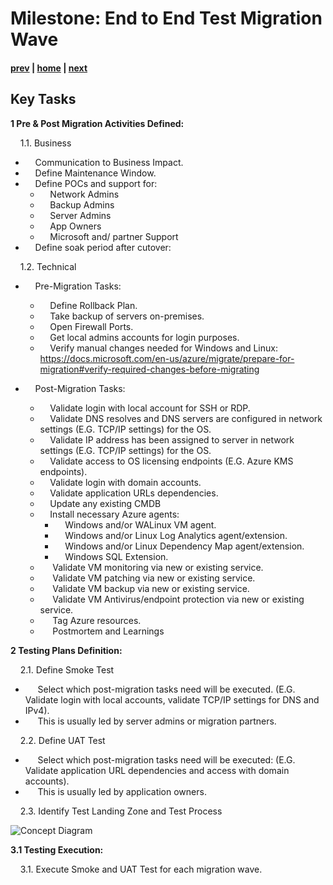 
# Milestone: End to End Test Migration Wave

#### [prev](./replication.md) | [home](./welcome.md)  | [next](./migration.md)

## Key Tasks

**1 Pre & Post  Migration Activities Defined:** 

&nbsp;&nbsp;&nbsp;&nbsp;1.1\. Business
- &nbsp;&nbsp;&nbsp;&nbsp;Communication to Business Impact.
- &nbsp;&nbsp;&nbsp;&nbsp;Define Maintenance Window.
- &nbsp;&nbsp;&nbsp;&nbsp;Define POCs and support for:
    - &nbsp;&nbsp;&nbsp;&nbsp;Network Admins
    - &nbsp;&nbsp;&nbsp;&nbsp;Backup Admins
    - &nbsp;&nbsp;&nbsp;&nbsp;Server Admins
    - &nbsp;&nbsp;&nbsp;&nbsp;App Owners
    - &nbsp;&nbsp;&nbsp;&nbsp;Microsoft and/ partner Support
- &nbsp;&nbsp;&nbsp;&nbsp;Define soak period after cutover:

&nbsp;&nbsp;&nbsp;&nbsp;1.2\. Technical
- &nbsp;&nbsp;&nbsp;&nbsp;Pre-Migration Tasks:
    - &nbsp;&nbsp;&nbsp;&nbsp;Define Rollback Plan.
    - &nbsp;&nbsp;&nbsp;&nbsp;Take backup of servers on-premises.
    - &nbsp;&nbsp;&nbsp;&nbsp;Open Firewall Ports.
    - &nbsp;&nbsp;&nbsp;&nbsp;Get local admins accounts for login purposes.
    - &nbsp;&nbsp;&nbsp;&nbsp;Verify manual changes needed for Windows and Linux: https://docs.microsoft.com/en-us/azure/migrate/prepare-for-migration#verify-required-changes-before-migrating

- &nbsp;&nbsp;&nbsp;&nbsp;Post-Migration Tasks:
    - &nbsp;&nbsp;&nbsp;&nbsp;Validate login with local account for SSH or RDP.
    - &nbsp;&nbsp;&nbsp;&nbsp;Validate DNS resolves and DNS servers are configured in network settings (E.G. TCP/IP settings) for the OS.
    - &nbsp;&nbsp;&nbsp;&nbsp;Validate IP address has been assigned to server in network settings (E.G. TCP/IP settings) for the OS.
    - &nbsp;&nbsp;&nbsp;&nbsp;Validate access to OS licensing endpoints (E.G. Azure KMS endpoints).
    - &nbsp;&nbsp;&nbsp;&nbsp;Validate login with domain accounts.
    - &nbsp;&nbsp;&nbsp;&nbsp;Validate application URLs dependencies.
    - &nbsp;&nbsp;&nbsp;&nbsp;Update any existing CMDB
    - &nbsp;&nbsp;&nbsp;&nbsp;Install necessary Azure agents: 
        - &nbsp;&nbsp;&nbsp;&nbsp;Windows and/or WALinux VM agent.
        - &nbsp;&nbsp;&nbsp;&nbsp;Windows and/or Linux Log Analytics agent/extension.
        - &nbsp;&nbsp;&nbsp;&nbsp;Windows and/or Linux Dependency Map agent/extension.
        - &nbsp;&nbsp;&nbsp;&nbsp;Windows SQL Extension.
    - &nbsp;&nbsp;&nbsp;&nbsp; Validate VM monitoring via new or existing service.
    - &nbsp;&nbsp;&nbsp;&nbsp; Validate VM patching via new or existing service.
    - &nbsp;&nbsp;&nbsp;&nbsp; Validate VM backup via new or existing service.
    - &nbsp;&nbsp;&nbsp;&nbsp; Validate VM Antivirus/endpoint protection via new or existing service.
    - &nbsp;&nbsp;&nbsp;&nbsp; Tag Azure resources.
    - &nbsp;&nbsp;&nbsp;&nbsp; Postmortem and Learnings
                                            
**2 Testing Plans Definition:** 

&nbsp;&nbsp;&nbsp;&nbsp;2.1\. Define Smoke Test
- &nbsp;&nbsp;&nbsp;&nbsp; Select which post-migration tasks need will be executed. (E.G. Validate login with local accounts, validate TCP/IP settings for DNS and IPv4).
- &nbsp;&nbsp;&nbsp;&nbsp; This is usually led by server admins or migration partners.

&nbsp;&nbsp;&nbsp;&nbsp;2.2\. Define UAT Test
- &nbsp;&nbsp;&nbsp;&nbsp; Select which post-migration tasks need will be executed: (E.G. Validate application URL dependencies and access with domain accounts).
- &nbsp;&nbsp;&nbsp;&nbsp; This is usually led by application owners.

&nbsp;&nbsp;&nbsp;&nbsp;2.3\. Identify Test Landing Zone and Test Process

![Concept Diagram](https://github.com/Azure/fta-liftandshift-dcmigration/blob/main/png/testmigration-workflow.PNG)


**3.1 Testing Execution:** 

&nbsp;&nbsp;&nbsp;&nbsp;3.1\. Execute Smoke and UAT Test for each migration wave.
